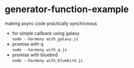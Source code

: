 # generator-function-example
making async code practically synchronous 

- for simple callback using galaxy   
  ```node --harmony with_galaxy.js```  
- promise with q  
```node --harmony with_q.js```  
- promise with bluebird  
```node --harmony with_bluebird.js```
